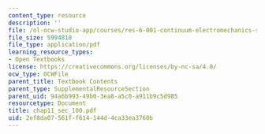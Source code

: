```yaml
---
content_type: resource
description: ''
file: /ol-ocw-studio-app/courses/res-6-001-continuum-electromechanics-spring-2009/2ef8da07561ff614144d4ca33ea3760b_chap11_sec_100.pdf
file_size: 5994810
file_type: application/pdf
learning_resource_types:
- Open Textbooks
license: https://creativecommons.org/licenses/by-nc-sa/4.0/
ocw_type: OCWFile
parent_title: Textbook Contents
parent_type: SupplementalResourceSection
parent_uid: 94a6b993-49b0-3ea8-a5c0-a911b9c5d985
resourcetype: Document
title: chap11_sec_100.pdf
uid: 2ef8da07-561f-f614-144d-4ca33ea3760b
---
```

